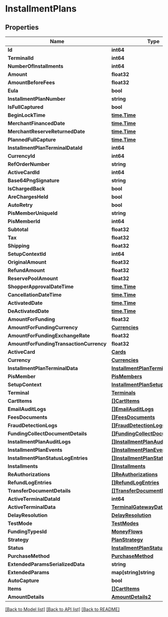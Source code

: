 # InstallmentPlans

## Properties

Name | Type | Description | Notes
------------ | ------------- | ------------- | -------------
**Id** | **int64** |  | 
**TerminalId** | **int64** |  | 
**NumberOfInstallments** | **int64** |  | 
**Amount** | **float32** |  | 
**AmountBeforeFees** | **float32** |  | 
**Eula** | **bool** |  | 
**InstallmentPlanNumber** | **string** |  | [optional] 
**IsFullCaptured** | **bool** |  | 
**BeginLockTime** | [**time.Time**](time.Time.md) |  | [optional] 
**MerchantFinancedDate** | [**time.Time**](time.Time.md) |  | [optional] 
**MerchantReserveReturnedDate** | [**time.Time**](time.Time.md) |  | [optional] 
**PlannedFullCapture** | [**time.Time**](time.Time.md) |  | [optional] 
**InstallmentPlanTerminalDataId** | **int64** |  | 
**CurrencyId** | **int64** |  | 
**RefOrderNumber** | **string** |  | [optional] 
**ActiveCardId** | **int64** |  | [optional] 
**Base64PngSignature** | **string** |  | [optional] 
**IsChargedBack** | **bool** |  | 
**AreChargesHeld** | **bool** |  | 
**AutoRetry** | **bool** |  | 
**PisMemberUniqueId** | **string** |  | [optional] 
**PisMemberId** | **int64** |  | [optional] 
**Subtotal** | **float32** |  | 
**Tax** | **float32** |  | 
**Shipping** | **float32** |  | 
**SetupContextId** | **int64** |  | 
**OriginalAmount** | **float32** |  | 
**RefundAmount** | **float32** |  | 
**ReservePoolAmount** | **float32** |  | 
**ShopperApprovalDateTime** | [**time.Time**](time.Time.md) |  | [optional] 
**CancellationDateTime** | [**time.Time**](time.Time.md) |  | [optional] 
**ActivatedDate** | [**time.Time**](time.Time.md) |  | [optional] 
**DeActivatedDate** | [**time.Time**](time.Time.md) |  | [optional] 
**AmountForFunding** | **float32** |  | 
**AmountForFundingCurrency** | [**Currencies**](Currencies.md) |  | [optional] 
**AmountForFundingExchangeRate** | **float32** |  | 
**AmountForFundingTransactionCurrency** | **float32** |  | 
**ActiveCard** | [**Cards**](Cards.md) |  | [optional] 
**Currency** | [**Currencies**](Currencies.md) |  | [optional] 
**InstallmentPlanTerminalData** | [**InstallmentPlanTerminalDatas**](InstallmentPlanTerminalDatas.md) |  | [optional] 
**PisMember** | [**PisMembers**](PisMembers.md) |  | [optional] 
**SetupContext** | [**InstallmentPlanSetupContexts**](InstallmentPlanSetupContexts.md) |  | [optional] 
**Terminal** | [**Terminals**](Terminals.md) |  | [optional] 
**CartItems** | [**[]CartItems**](CartItems.md) |  | [optional] 
**EmailAuditLogs** | [**[]EmailAuditLogs**](EmailAuditLogs.md) |  | [optional] 
**FeesDocuments** | [**[]FeesDocuments**](FeesDocuments.md) |  | [optional] 
**FraudDetectionLogs** | [**[]FraudDetectionLogs**](FraudDetectionLogs.md) |  | [optional] 
**FundingCollectDocumentDetails** | [**[]FundingCollectDocumentDetails**](FundingCollectDocumentDetails.md) |  | [optional] 
**InstallmentPlanAuditLogs** | [**[]InstallmentPlanAuditLogs**](InstallmentPlanAuditLogs.md) |  | [optional] 
**InstallmentPlanEvents** | [**[]InstallmentPlanEvents**](InstallmentPlanEvents.md) |  | [optional] 
**InstallmentPlanStatusLogEntries** | [**[]InstallmentPlanStatusLogEntries**](InstallmentPlanStatusLogEntries.md) |  | [optional] 
**Installments** | [**[]Installments**](Installments.md) |  | [optional] 
**ReAuthorizations** | [**[]ReAuthorizations**](ReAuthorizations.md) |  | [optional] 
**RefundLogEntries** | [**[]RefundLogEntries**](RefundLogEntries.md) |  | [optional] 
**TransferDocumentDetails** | [**[]TransferDocumentDetails**](TransferDocumentDetails.md) |  | [optional] 
**ActiveTerminalDataId** | **int64** |  | [optional] 
**ActiveTerminalData** | [**TerminalGatewayDatas**](TerminalGatewayDatas.md) |  | [optional] 
**DelayResolution** | [**DelayResolution**](DelayResolution.md) |  | [optional] 
**TestMode** | [**TestModes**](TestModes.md) |  | 
**FundingTypesId** | [**MoneyFlows**](MoneyFlows.md) |  | 
**Strategy** | [**PlanStrategy**](PlanStrategy.md) |  | 
**Status** | [**InstallmentPlanStatus**](InstallmentPlanStatus.md) |  | 
**PurchaseMethod** | [**PurchaseMethod**](PurchaseMethod.md) |  | 
**ExtendedParamsSerializedData** | **string** |  | [optional] 
**ExtendedParams** | **map[string]string** |  | [optional] 
**AutoCapture** | **bool** |  | 
**Items** | [**[]CartItems**](CartItems.md) |  | [optional] 
**AmountDetails** | [**AmountDetails2**](AmountDetails2.md) |  | [optional] 

[[Back to Model list]](../README.md#documentation-for-models) [[Back to API list]](../README.md#documentation-for-api-endpoints) [[Back to README]](../README.md)


